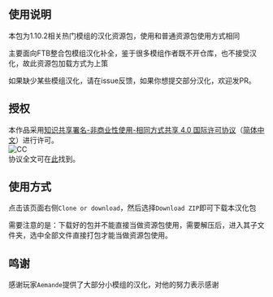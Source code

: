 ## 使用说明
本包为1.10.2相关热门模组的汉化资源包，使用和普通资源包使用方式相同

主要面向FTB整合包模组汉化补全，鉴于很多模组作者既不开仓库，也不接受汉化，故此资源包加载方式为上策

如果缺少某些模组汉化，请在issue反馈，如果你想提交部分汉化，欢迎发PR。

## 授权
本作品采用[知识共享署名-非商业性使用-相同方式共享 4.0 国际许可协议](https://creativecommons.org/licenses/by-nc-sa/4.0/)（[简体中文](https://creativecommons.org/licenses/by-nc-sa/4.0/deed.zh)）进行许可。   
![CC](https://pic3.zhimg.com/39119df78331a72cf1381b7b25650036_b.png)   
协议全文可在[此](./LICENSE)找到。

## 使用方式
点击该页面右侧`Clone or download`，然后选择`Download ZIP`即可下载本汉化包

需要注意的是：下载好的包并不能直接当做资源包使用，需要解压后，进入其子文件夹，选中全部文件直接打包才能当做资源包使用。

## 鸣谢
感谢玩家`Aemande`提供了大部分小模组的汉化，对他的努力表示感谢
